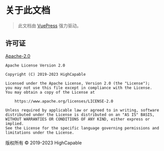 # 关于此文档

> 此文档由 [VuePress](https://v2.vuepress.vuejs.org/zh) 强力驱动。

## 许可证

[Apache-2.0](repo://blob/main/LICENSE)

```:no-line-numbers
Apache License Version 2.0

Copyright (C) 2019-2023 HighCapable

Licensed under the Apache License, Version 2.0 (the "License");
you may not use this file except in compliance with the License.
You may obtain a copy of the License at

    https://www.apache.org/licenses/LICENSE-2.0

Unless required by applicable law or agreed to in writing, software
distributed under the License is distributed on an "AS IS" BASIS,
WITHOUT WARRANTIES OR CONDITIONS OF ANY KIND, either express or implied.
See the License for the specific language governing permissions and
limitations under the License.
```

版权所有 © 2019-2023 HighCapable